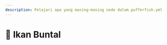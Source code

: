 ```yaml
---
description: Pelajari apa yang masing-masing node dalam pufferfish.yml artinya.
---
```


# 🐡 Ikan Buntal
